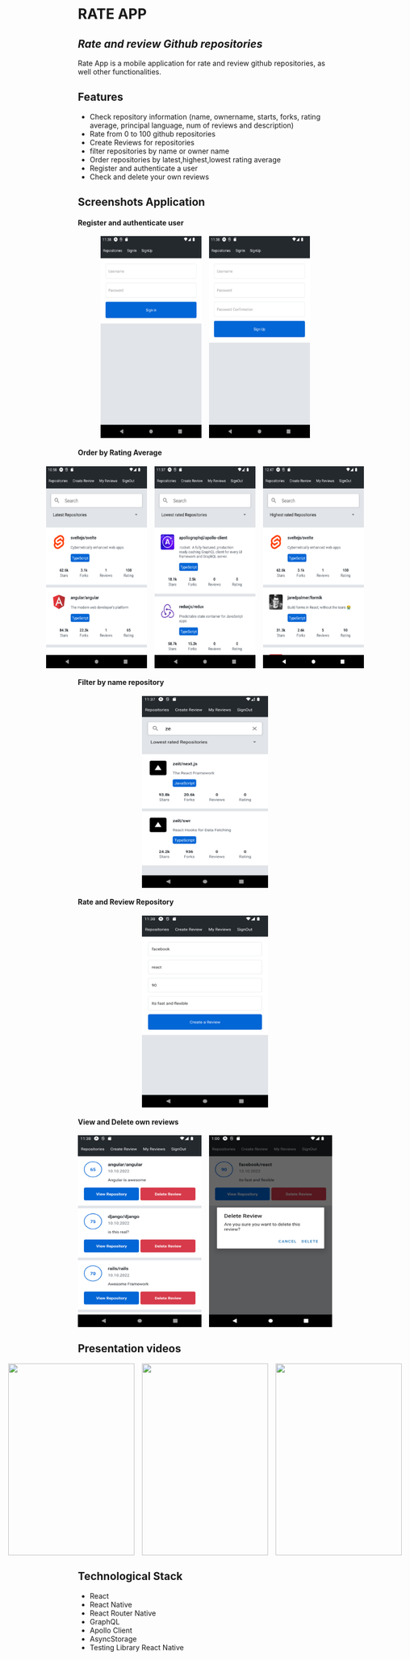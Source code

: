 # RATE APP

## _Rate and review Github repositories_

Rate App is a mobile application for rate and review github repositories, as well other functionalities.

## Features

- Check repository information (name, ownername, starts, forks, rating average, principal language, num of reviews and description)
- Rate from 0 to 100 github repositories
- Create Reviews for repositories
- filter repositories by name or owner name
- Order repositories by latest,highest,lowest rating average
- Register and authenticate a user
- Check and delete your own reviews

## Screenshots Application

#### Register and authenticate user

<div style="display : flex;gap: 15px; justify-content:center">
  <img src="https://github.com/darcdev/rate-app/blob/main/.github/assets/Screenshot_1665679190.png?raw=true" width="200" height="400">
    <img src="https://github.com/darcdev/rate-app/blob/main/.github/assets/Screenshot_1665679193.png?raw=true" width="200" height="400">
</div>

#### Order by Rating Average

<div style="display : flex;gap: 15px; justify-content:center">
  <img src="https://github.com/darcdev/rate-app/blob/main/.github/assets/Screenshot_1665676801.png?raw=true" width="200" height="400">
    <img src="https://github.com/darcdev/rate-app/blob/main/.github/assets/Screenshot_1665679088.png?raw=true" width="200" height="400">
<img src="https://github.com/darcdev/rate-app/blob/main/.github/assets/Screenshot_1665683336.png?raw=true" width="200" height="400">
</div>

#### Filter by name repository

<div style="display : flex;gap: 15px; justify-content:center">
  <img src="https://github.com/darcdev/rate-app/blob/main/.github/assets/Screenshot_1665679108.png?raw=true" width="250" height="380">
</div>

#### Rate and Review Repository

<div style="display : flex;gap: 15px; justify-content:center">
  <img src="https://github.com/darcdev/rate-app/blob/main/.github/assets/Screenshot_1665679161.png?raw=true" width="250" height="380">
</div>

#### View and Delete own reviews

<div style="display : flex;gap: 15px; justify-content:center">
  <img src="https://github.com/darcdev/rate-app/blob/main/.github/assets/Screenshot_1665679168.png?raw=true" width="250" height="380">
    <img src="https://github.com/darcdev/rate-app/blob/main/.github/assets/Screenshot_1665684099.png?raw=true" width="250" height="380">
</div>

## Presentation videos

<div style="display : flex;gap: 15px; justify-content:center">

<img src="https://github.com/darcdev/rate-app/blob/main/.github/assets/untitled2.gif?raw=true" width="250" height="380">
<img src="https://github.com/darcdev/rate-app/blob/main/.github/assets/untitled3.gif?raw=true" width="250" height="380">
<img src="https://github.com/darcdev/rate-app/blob/main/.github/assets/untitled.gif?raw=true" width="250" height="380">
</div>

## Technological Stack

- React
- React Native
- React Router Native
- GraphQL
- Apollo Client
- AsyncStorage
- Testing Library React Native
